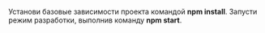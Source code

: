 Установи базовые зависимости проекта командой **npm install**.
Запусти режим разработки, выполнив команду **npm start**.
